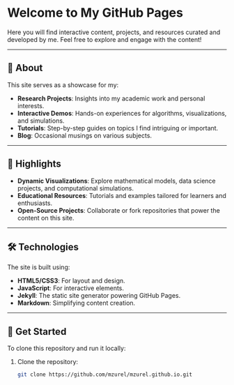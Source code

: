# Welcome to My GitHub Pages

Here you will find interactive content, projects, and resources curated and developed by me. Feel free to explore and engage with the content!

---

## 📌 About

This site serves as a showcase for my:
- **Research Projects**: Insights into my academic work and personal interests.
- **Interactive Demos**: Hands-on experiences for algorithms, visualizations, and simulations.
- **Tutorials**: Step-by-step guides on topics I find intriguing or important.
- **Blog**: Occasional musings on various subjects.

---

## 🌟 Highlights

- **Dynamic Visualizations**: Explore mathematical models, data science projects, and computational simulations.
- **Educational Resources**: Tutorials and examples tailored for learners and enthusiasts.
- **Open-Source Projects**: Collaborate or fork repositories that power the content on this site.

---

## 🛠️ Technologies

The site is built using:
- **HTML5/CSS3**: For layout and design.
- **JavaScript**: For interactive elements.
- **Jekyll**: The static site generator powering GitHub Pages.
- **Markdown**: Simplifying content creation.

---

## 🚀 Get Started

To clone this repository and run it locally:
1. Clone the repository:
   ```bash
   git clone https://github.com/mzurel/mzurel.github.io.git

